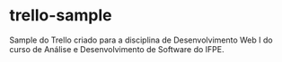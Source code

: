 # trello-sample
Sample do Trello criado para a disciplina de Desenvolvimento Web I do curso de Análise e Desenvolvimento de Software do IFPE.
